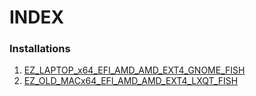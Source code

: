 # INDEX

### Installations
1. [EZ_LAPTOP_x64_EFI_AMD_AMD_EXT4_GNOME_FISH](https://github.com/MilkFantasy/arch-guides/blob/main/Installs/EZ_LAPTOP_x64_EFI_AMD_AMD_EXT4_GNOME_FISH.md)
2. [EZ_OLD_MACx64_EFI_AMD_AMD_EXT4_LXQT_FISH](https://github.com/MilkFantasy/arch-guides/blob/main/Installs/EZ_OLD_MAC_x64_EFI_AMD_AMD_EXT4_LXQT_FISH.md)